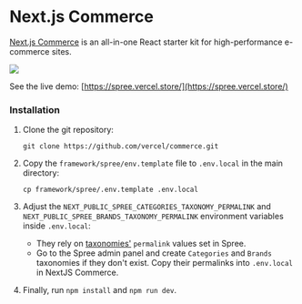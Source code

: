 # Next.js Commerce

[Next.js Commerce](https://nextjs.org/commerce) is an all-in-one React starter kit for high-performance e-commerce sites.

![](../.gitbook/assets/screenshot-2021-09-14-at-22.45.58.png)

See the live demo: [https://spree.vercel.store/](https://spree.vercel.store/)

### Installation

1. Clone the git repository:

   ```text
   git clone https://github.com/vercel/commerce.git
   ```

2. Copy the `framework/spree/env.template` file to `.env.local` in the main directory:

   ```text
   cp framework/spree/.env.template .env.local
   ```

3. Adjust the `NEXT_PUBLIC_SPREE_CATEGORIES_TAXONOMY_PERMALINK` and `NEXT_PUBLIC_SPREE_BRANDS_TAXONOMY_PERMALINK` environment variables inside `.env.local`:
   * They rely on [taxonomies'](https://dev-docs.spreecommerce.org/internals/products#taxons-and-taxonomies) `permalink` values set in Spree.
   * Go to the Spree admin panel and create `Categories` and `Brands` taxonomies if they don't exist. Copy their permalinks into `.env.local` in NextJS Commerce.
4. Finally, run `npm install` and `npm run dev`.

